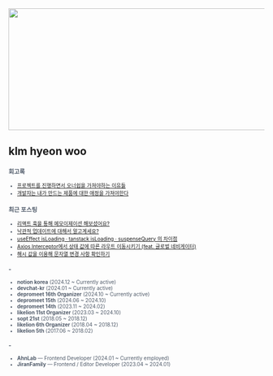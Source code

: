 
<div align="center">
  
<img src="https://render.gitanimals.org/lines/klmhyeonwoo?pet-id=590059497944971134" width="1000" height="240"/>

</div>

## klm hyeon woo

<span style="color:#4E5968; font-size:10px;">

### 회고록
- [프로젝트를 진행하면서 오너쉽을 가져야하는 이유들](https://klmhyeonwooo.tistory.com/149)<br>
- [개발자는 내가 만드는 제품에 대한 애정을 가져야한다](https://klmhyeonwooo.tistory.com/122)<br>

### 최근 포스팅
- [리액트 훅을 통해 메모이제이션 해보셨어요?](https://klmhyeonwooo.tistory.com/154)<br>
- [낙관적 업데이트에 대해서 알고계세요?](https://klmhyeonwooo.tistory.com/153)<br>
- [useEffect isLoading &middot; tanstack isLoading &middot; suspenseQuery 의 차이점](https://klmhyeonwooo.tistory.com/152)<br>
- [Axios Interceptor에서 상태 값에 따른 라우트 이동시키기 (feat. 글로벌 네비게이터)](https://klmhyeonwooo.tistory.com/151)<br>
- [해시 값을 이용해 문자열 변경 사항 확인하기](https://klmhyeonwooo.tistory.com/150)<br>

### -
- **notion korea** (2024.12 ~ Currently active)
- **devchat-kr** (2024.01 ~ Currently active)
- **depromeet 16th Organizer** (2024.10 ~ Currently active)
- **depromeet 15th** (2024.06 ~ 2024.10)
- **depromeet 14th** (2023.11 ~ 2024.02)
- **likelion 11st Organizer** (2023.03 ~ 2024.10)
- **sopt 21st** (2018.05 ~ 2018.12)
- **likelion 6th Organizer** (2018.04 ~ 2018.12)
- **likelion 5th** (2017.06 ~ 2018.02)

### -
- **AhnLab** — Frontend Developer (2024.01 ~ Currently employed)
- **JiranFamily** — Frontend / Editor Developer (2023.04 ~ 2024.01)
